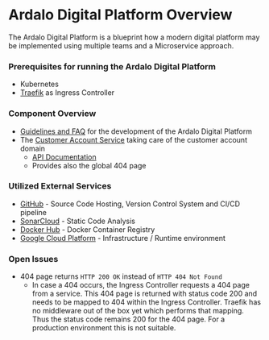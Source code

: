 # Ardalo Digital Platform Overview
The Ardalo Digital Platform is a blueprint how a modern digital platform may be implemented
using multiple teams and a Microservice approach.

### Prerequisites for running the Ardalo Digital Platform
* Kubernetes
* [Traefik](https://traefik.io/traefik/) as Ingress Controller

### Component Overview
* [Guidelines and FAQ](https://github.com/ardalo/digital-platform-development-guide) for the development of the Ardalo Digital Platform
* The [Customer Account Service](https://github.com/ardalo/adp-customer-account-service) taking care of the customer account domain
  * [API Documentation](http://35.193.141.187/internal/adp-customer-account-service/)
  * Provides also the global 404 page

### Utilized External Services
* [GitHub](https://github.com/ardalo?tab=repositories) - Source Code Hosting, Version Control System and CI/CD pipeline
* [SonarCloud](https://sonarcloud.io/organizations/ardalo/projects) - Static Code Analysis
* [Docker Hub](https://hub.docker.com/u/ardalo) - Docker Container Registry
* [Google Cloud Platform](https://cloud.google.com/?hl=de) - Infrastructure / Runtime environment

### Open Issues
* 404 page returns `HTTP 200 OK` instead of `HTTP 404 Not Found`
  * In case a 404 occurs, the Ingress Controller requests a 404 page from a service. This 404 page is
    returned with status code 200 and needs to be mapped to 404 within the Ingress Controller. Traefik
    has no middleware out of the box yet which performs that mapping. Thus the status code remains 200
    for the 404 page. For a production environment this is not suitable.
